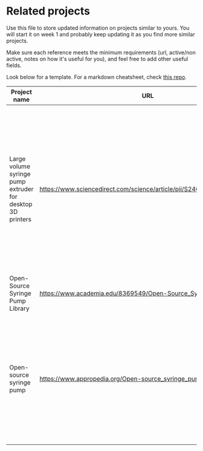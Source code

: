# Related projects

Use this file to store updated information on projects similar to yours. You will start it on week 1 and probably keep updating it as you find more similar projects.

Make sure each reference meets the minimum requirements (url, active/non active, notes on how it's useful for you), and feel free to add other useful fields.

Look below for a template. For a markdown cheatsheet, check [this repo](https://github.com/adam-p/markdown-here/wiki/Markdown-Cheatsheet#tables).

| Project name  | URL           | Active/Not active | Notes - relevance |
| ------------- | ------------- | ----------------- | -------------- |
| Large volume syringe pump extruder for desktop 3D printers | https://www.sciencedirect.com/science/article/pii/S2468067217300822#! | Active | Favorite method so far, accurate dispensing of the liquid, requires less hardware to be purchased, only one size of syringe, retraction enabled, Doesn't work separate from a 3D printer |
| Open-Source Syringe Pump Library | https://www.academia.edu/8369549/Open-Source_Syringe_Pump_Library | Not Active | Can be used for any size syringe |
| Open-source syringe pump | https://www.appropedia.org/Open-source_syringe_pump | Active | Using similar method as we plan to use, however we believe ours will have a greater accuracy at small volumes, must have a computer to control |
